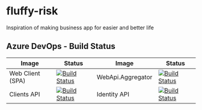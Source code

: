 # fluffy-risk
Inspiration of making business app for easier and better life

## Azure DevOps - Build Status

| Image | Status | Image | Status |
| ------------- | ------------- | ------------- | ------------- |
| Web Client (SPA) |  [![Build Status](https://travis-ci.com/Arsainos/fluffy-risk.svg?branch=development)](https://travis-ci.com/Arsainos/fluffy-risk) | WebApi.Aggregator | [![Build Status](https://dev.azure.com/Fluffy-Risk/Fluffy-Risk/_apis/build/status/WebApi.Aggregator?branchName=development)](https://dev.azure.com/Fluffy-Risk/Fluffy-Risk/_build/latest?definitionId=4&branchName=development) |
| Clients API | [![Build Status](https://dev.azure.com/Fluffy-Risk/Fluffy-Risk/_apis/build/status/Clients.API?branchName=development)](https://dev.azure.com/Fluffy-Risk/Fluffy-Risk/_build/latest?definitionId=3&branchName=development) | Identity API | [![Build Status](https://dev.azure.com/Fluffy-Risk/Fluffy-Risk/_apis/build/status/Identity.API?branchName=development)](https://dev.azure.com/Fluffy-Risk/Fluffy-Risk/_build/latest?definitionId=5&branchName=development)
